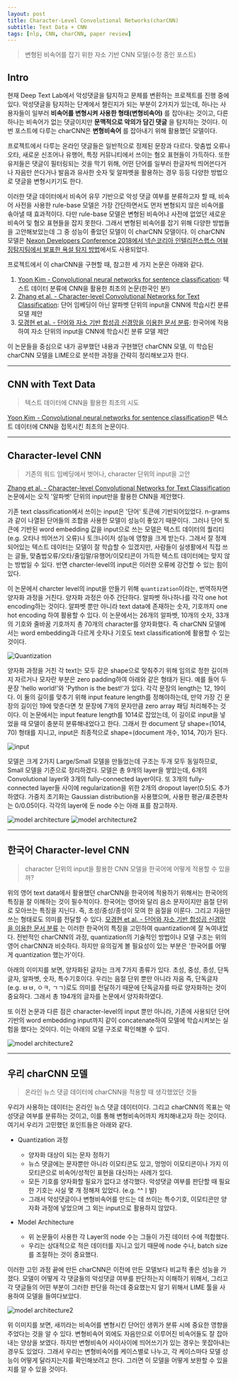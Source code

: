```yaml
---
layout: post
title: Character-Level Convolutional Networks(charCNN)
subtitle: Text Data + CNN
tags: [nlp, CNN, charCNN, paper review]
---
```

> 변형된 비속어를 잡기 위한 자소 기반 CNN 모델(수정 중인 포스트)

## Intro
현재 Deep Text Lab에서 악성댓글을 탐지하고 문체를 변환하는 프로젝트를 진행 중에 있다. 악성댓글을 탐지하는 단계에서 챌린지가 되는 부분이 2가지가 있는데, 하나는 사용자들이 일부러 **비속어를 변형시켜 사용한 형태(변형비속어)** 를 잡아내는 것이고, 다른 하나는 비속어가 없는 댓글이지만 **문맥적으로 악의가 담긴 댓글** 을 탐지하는 것이다. 이번 포스트에 다루는 charCNN은 **변형비속어** 를 잡아내기 위해 활용했던 모델이다.

프로젝트에서 다루는 온라인 댓글들은 일반적으로 정제된 문장과 다르다. 맞춤법 오류나 오타, 새로운 신조어나 유행어, 특정 커뮤니티에서 쓰이는 혐오 표현들이 가득하다. 또한 유저들은 댓글이 필터링되는 것을 막기 위해, 어떤 단어를 일부러 한글자씩 띄어쓴다거나 자음만 쓴다거나 발음과 유사한 숫자 및 알파벳을 활용하는 경우 등등 다양한 방법으로 댓글을 변형시키기도 한다.

이러한 댓글 데이터에서 비속어 유무 기반으로 악성 댓글 여부를 분류하고자 할 때, 비속어 사전을 사용한 rule-base 모델은 가장 간단하면서도 먼저 변형되지 않은 비속어를 솎아낼 때 효과적이다. 다만 rule-base 모델은 변형된 비속어나 사전에 없었던 새로운 비속어 및 혐오 표현들을 잡지 못한다. 그래서 변형된 비속어를 잡기 위해 다양한 방법들을 고안해보았는데 그 중 성능이 좋았던 모델이 이 charCNN 모델이다. 이 charCNN 모델은 [Nexon Developers Conference 2018에서 넥슨코리아 인텔리전스랩스 어뷰징탐지팀에서 발표한 욕설 탐지 방법](http://ndc.vod.nexoncdn.co.kr/NDC2018/slides/NDC2018_0033/index.html)에서도 사용되었다.

프로젝트에서 이 charCNN을 구현할 때, 참고한 세 가지 논문은 아래와 같다.
1. [Yoon Kim - Convolutional neural networks for sentence classification](https://www.aclweb.org/anthology/D14-1181/): 텍스트 데이터 분류에 CNN을 활용한 최초의 논문(한국인 분!)
2. [Zhang et al. - Character-level Convolutional Networks for Text Classification](https://arxiv.org/pdf/1509.01626.pdf): 단어 임베딩이 아닌 알파벳 단위의 input을 CNN에 학습시킨 분류 모델 제안
3. [모경현 et al. - 단어와 자소 기반 합성곱 신경망을 이용한 문서 분류](http://www.dbpia.co.kr/pdf/pdfView.do?nodeId=NODE07456973&mark=0&bookmarkCnt=0&ipRange=N&language=ko_KR): 한국어에 적용하여 자소 단위의 input을 CNN에 학습시킨 분류 모델 제안

이 논문들을 중심으로 내가 공부했던 내용과 구현했던 charCNN 모델, 이 학습된 charCNN 모델을 LIME으로 분석한 과정을 간략히 정리해보고자 한다.

---

## CNN with Text Data
> 텍스트 데이터에 CNN을 활용한 최초의 시도   

[Yoon Kim - Convolutional neural networks for sentence classification](https://www.aclweb.org/anthology/D14-1181/)은 텍스트 데이터에 CNN을 접목시킨 최초의 논문이다.

---

## Character-level CNN
> 기존의 워드 임베딩에서 벗어나, character 단위의 input을 고안

[Zhang et al. - Character-level Convolutional Networks for Text Classification](https://arxiv.org/pdf/1509.01626.pdf) 논문에서는 오직 '알파벳' 단위의 input만을 활용한 CNN을 제안했다.

기존 text classification에서 쓰이는 input은 '단어' 토큰에 기반되어있었다. n-grams과 같이 나열된 단어들의 조합을 사용한 모델이 성능이 좋았기 때문이다. 그러나 단어 토큰에 기반된 word embedding 값을 input으로 쓰는 모델은 텍스트 데이터의 퀄리티(e.g. 오타나 띄어쓰기 오류)나 토크나이저 성능에 영향을 크게 받는다. 그래서 잘 정제되어있는 텍스트 데이터는 모델이 잘 학습할 수 있겠지만, 사람들이 실생활에서 직접 쓰는 글들, 맞춤법오류/오타/줄임말/유행어/이모티콘이 가득한 텍스트 데이터에는 맞지 않는 방법일 수 있다. 반면 charcter-level의 input은 이러한 오류에 강건할 수 있는 힘이 있다.

이 논문에서 charcter level의 input을 만들기 위해 `quantization`이라는, 번역하자면 양자화 과정을 거친다. 양자화 과정은 아주 간단하다. 알파벳 하나하나를 각각 one hot encoding하는 것이다. 알파벳 뿐만 아니라 text data에 존재하는 숫자, 기호까지 one hot encoding 하여 활용할 수 있다. 이 논문에서는 26개의 알파벳, 10개의 숫자, 33개의 기호와 줄바꿈 기호까지 총 70개의 character를 양자화했다. 즉 charCNN 모델에서는 word embedding과 다르게 숫자나 기호도 text classification에 활용할 수 있는 것이다.

![Quantization](https://joyae.github.io/img/charCNN/1.png)

양자화 과정을 거친 각 text는 모두 같은 shape으로 맞춰주기 위해 임의로 정한 길이까지 자르거나 모자란 부분은 zero padding하여 아래와 같은 형태가 된다. 예를 들어 두 문장 'hello world!'와 'Python is the best!'가 있다. 각각 문장의 length는 12, 19이다. 이 둘의 길이를 맞추기 위해 input feature length를 정해야하는데, 만약 가장 긴 문장의 길이인 19에 맞춘다면 첫 문장에 7개의 문자만큼 zero array 패딩 처리해주는 것이다. 이 논문에서는 input feature length를 1014로 잡았는데, 이 길이로 input을 넣었을 때 모델이 충분히 분류해내었다고 한다. 그래서 한 document 당 shape=(1014, 70) 형태를 지니고, input은 최종적으로 shape=(document 개수, 1014, 70)가 된다.

![input](https://joyae.github.io/img/charCNN/4.jpeg)

모델은 크게 2가지 Large/Small 모델을 만들었는데 구조는 두개 모두 동일하므로, Small 모델을 기준으로 정리하겠다. 모델은 총 9개의 layer을 쌓았는데, 6개의 Convolutional layer와 3개의 fully-connected layer이다. 또 3개의 fully-connected layer들 사이에 regularization을 위한 2개의 dropout layer(0.5)도 추가하였다. 가중치 초기화는 Gaussian distribution을 사용했으며, 사용한 평균/표준편차는 0/0.05이다. 각각의 layer에 둔 node 수는 아래 표를 참고하자.

![model architecture](https://joyae.github.io/img/charCNN/2.png)
![model architecture2](https://joyae.github.io/img/charCNN/3.png)

---

## 한국어 Character-level CNN
> character 단위의 input을 활용한 CNN 모델을 한국어에 어떻게 적용할 수 있을까?

위의 영어 text data에서 활용했던 charCNN을 한국어에 적용하기 위해서는 한국어의 특징을 잘 이해하는 것이 필수적이다. 한국어는 영어와 달리 음소 문자이지만 음절 단위로 모아쓰는 특징을 지닌다. 즉, 초성/중성/종성이 모여 한 음절을 이룬다. 그리고 자음만 쓰는 형태로도 의미를 전달할 수 있다. [모경현 et al. - 단어와 자소 기반 합성곱 신경망을 이용한 문서 분류](http://www.dbpia.co.kr/pdf/pdfView.do?nodeId=NODE07456973&mark=0&bookmarkCnt=0&ipRange=N&language=ko_KR) 는 이러한 한국어의 특징을 고민하여 quantization에 잘 녹여내었다. 전반적인 charCNN의 과정, quantization의 기술적인 방법이나 모델 구조는 위의 영어 charCNN과 비슷하다. 하지만 유의깊게 볼 필요성이 있는 부분은 '한국어를 어떻게 quantization 했는가'이다.

아래의 이미지를 보면, 양자화된 글자는 크게 7가지 종류가 있다. 초성, 중성, 종성, 단독글자, 알파벳, 숫자, 특수기호이다. 우리는 음절 단위 뿐만 아니라 자음 즉, 단독글자(e.g. ㅂㅂ, ㅇㅋ, ㄱㄱ)로도 의미를 전달하기 때문에 단독글자를 따로 양자화하는 것이 중요하다. 그래서 총 194개의 글자를 논문에서 양자화하였다.

또 이전 논문과 다른 점은 character-level의 input 뿐만 아니라, 기존에 사용되던 단어 기반의 word embedding input까지 같이 concatenate하여 모델에 학습시켜보는 실험을 했다는 것이다. 이는 아래의 모델 구조로 확인해볼 수 있다.

![model architecture2](https://joyae.github.io/img/charCNN/6.png)

---

## 우리 charCNN 모델
> 온라인 뉴스 댓글 데이터에 charCNN을 적용할 때 생각했었던 것들

우리가 사용하는 데이터는 온라인 뉴스 댓글 데이터이다. 그리고 charCNN의 목표는 악성댓글 여부를 분류하는 것이고, 이를 통해 변형비속어까지 캐치해내고자 하는 것이다. 여기서 우리가 고민했던 포인트들은 아래와 같다.

- Quantization 과정
  - 양자화 대상이 되는 문자 정하기
  - 뉴스 댓글에는 문자뿐만 아니라 이모티콘도 있고, 멍멍이 이모티콘이나 가지 이모티콘으로 비속어/성적인 표현을 대신하는 사례가 있다.
  - 모든 기호를 양자화할 필요가 없다고 생각했다. 악성댓글 여부를 판단할 때 필요한 기호는 사실 몇 개 정해져 있었다. (e.g. ^^ㅣ발)
  - 그래서 악성댓글이나 변형비속어를 만드는 데 쓰이는 특수기호, 이모티콘만 양자화 과정에 넣었으며 그 외는 input으로 활용하지 않았다.

- Model Architecture
  - 위 논문들이 사용한 각 Layer의 node 수는 그들이 가진 데이터 수에 적합했다.
  - 우리는 상대적으로 적은 데이터를 지니고 있기 때문에 node 수나, batch size 를 조절하는 것이 중요했다.

이러한 고민 과정 끝에 만든 charCNN은 이전에 만든 모델보다 비교적 좋은 성능을 가졌다. 모델이 어떻게 각 댓글들의 악성댓글 여부를 판단하는지 이해하기 위해서, 그리고 각 댓글들의 어떤 부분이 그러한 판단을 하는데 중요했는지 알기 위해서 LIME 툴을 사용하여 모델을 들여다보았다.

![model architecture2](https://joyae.github.io/img/charCNN/7.png)

위 이미지를 보면, 새끼라는 비속어를 변형시킨 단어인 생퀴가 분류 시에 중요한 영향을 주었다는 것을 알 수 있다. 변형비속어 외에도 자음만으로 이루어진 비속어들도 잘 잡아내는 양상을 보였다. 하지만 변형비속어 사이사이에 띄어쓰기가 있는 경우는 못잡아내는 경우도 있었다. 그래서 우리는 변형비속어를 케이스별로 나누고, 각 케이스마다 모델 성능이 어떻게 달라지는지를 확인해보려고 한다. 그러면 이 모델을 어떻게 보완할 수 있을지를 알 수 있을 것이다.
